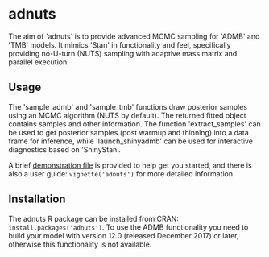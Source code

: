 # adnuts
The aim of 'adnuts' is to provide advanced MCMC sampling for 'ADMB' and 'TMB' models. It  mimics 'Stan' in functionality and feel, specifically providing no-U-turn (NUTS) sampling with adaptive mass matrix and parallel execution.

## Usage
The 'sample_admb' and 'sample_tmb' functions draw posterior samples using an MCMC algorithm (NUTS by default). The returned fitted object contains samples and other information. The function 'extract_samples' can be used to get posterior samples (post warmup and thinning) into a data frame for inference, while 'launch_shinyadmb' can be used for interactive diagnostics based on 'ShinyStan'. 

A brief [demonstration file](https://github.com/colemonnahan/adnuts/blob/master/inst/demo.R) is provided to help get you started, and there is also a user guide: `vignette('adnuts')` for more detailed information

## Installation

The adnuts R package can be installed from CRAN: `install.packages('adnuts')`. To use the ADMB functionality you need to build your model with version 12.0 (released December 2017) or later, otherwise this functionality is not available.
